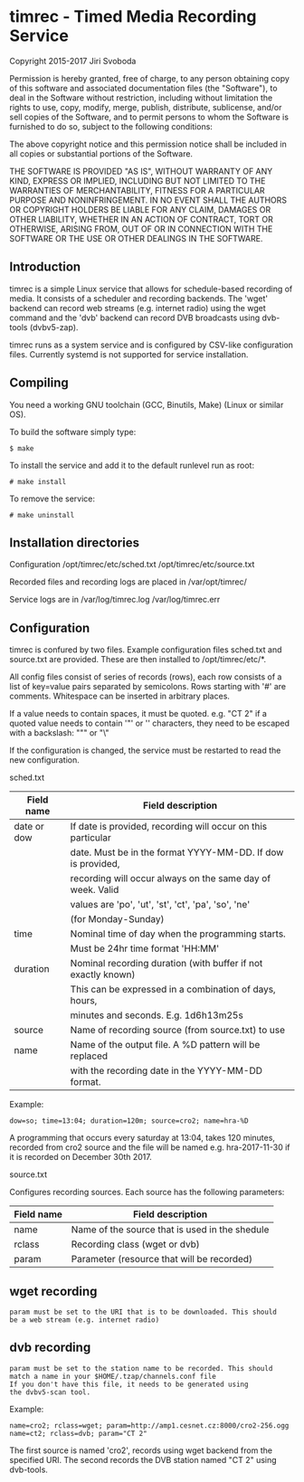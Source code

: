 timrec - Timed Media Recording Service
======================================
Copyright 2015-2017 Jiri Svoboda

Permission is hereby granted, free of charge, to any person obtaining 
copy of this software and associated documentation files (the "Software"),
to deal in the Software without restriction, including without limitation
the rights to use, copy, modify, merge, publish, distribute, sublicense,
and/or sell copies of the Software, and to permit persons to whom the
Software is furnished to do so, subject to the following conditions:

The above copyright notice and this permission notice shall be included
in all copies or substantial portions of the Software.

THE SOFTWARE IS PROVIDED "AS IS", WITHOUT WARRANTY OF ANY KIND, EXPRESS
OR IMPLIED, INCLUDING BUT NOT LIMITED TO THE WARRANTIES OF MERCHANTABILITY,
FITNESS FOR A PARTICULAR PURPOSE AND NONINFRINGEMENT. IN NO EVENT SHALL
THE AUTHORS OR COPYRIGHT HOLDERS BE LIABLE FOR ANY CLAIM, DAMAGES OR OTHER
LIABILITY, WHETHER IN AN ACTION OF CONTRACT, TORT OR OTHERWISE, ARISING
FROM, OUT OF OR IN CONNECTION WITH THE SOFTWARE OR THE USE OR OTHER
DEALINGS IN THE SOFTWARE.

Introduction
------------
timrec is a simple Linux service that allows for schedule-based recording
of media. It consists of a scheduler and recording backends. The 'wget'
backend can record web streams (e.g. internet radio) using the wget
command and the 'dvb' backend can record DVB broadcasts using dvb-tools
(dvbv5-zap).

timrec runs as a system service and is configured by CSV-like configuration
files. Currently systemd is not supported for service installation.

Compiling
---------

You need a working GNU toolchain (GCC, Binutils, Make) (Linux or similar OS).

To build the software simply type:

    $ make

To install the service and add it to the default runlevel run as root:

    # make install

To remove the service:

    # make uninstall

Installation directories
------------------------

Configuration
	/opt/timrec/etc/sched.txt
	/opt/timrec/etc/source.txt

Recorded files and recording logs are placed in
	/var/opt/timrec/

Service logs are in
	/var/log/timrec.log
	/var/log/timrec.err

Configuration
-------------

timrec is confured by two files. Example configuration files sched.txt
and source.txt are provided. These are then installed to /opt/timrec/etc/*.

All config files consist of series of records (rows), each row
consists of a list of key=value pairs separated by semicolons.
Rows starting with '#' are comments. Whitespace can be inserted in
arbitrary places.

If a value needs to contain spaces, it must be quoted. e.g. "CT 2"
if a quoted value needs to contain '"' or '\' characters, they need
to be escaped with a backslash: "\"" or "\\"

If the configuration is changed, the service must be restarted to
read the new configuration.

sched.txt

  Field name  | Field description
  ----------  | -----------------
  date or dow | If date is provided, recording will occur on this particular
              | date. Must be in the format YYYY-MM-DD. If dow is provided,
              | recording will occur always on the same day of week. Valid
              | values are 'po', 'ut', 'st', 'ct', 'pa', 'so', 'ne'
              | (for Monday-Sunday)
  time        | Nominal time of day when the programming starts.
              | Must be 24hr time format 'HH:MM'
  duration    | Nominal recording duration (with buffer if not exactly known)
              | This can be expressed in a combination of days, hours,
              | minutes and seconds. E.g. 1d6h13m25s
  source      | Name of recording source (from source.txt) to use
  name        | Name of the output file. A %D pattern will be replaced
              | with the recording date in the YYYY-MM-DD format.

Example:

    dow=so; time=13:04; duration=120m; source=cro2; name=hra-%D

A programming that occurs every saturday at 13:04, takes 120 minutes,
recorded from cro2 source and the file will be named e.g.
hra-2017-11-30 if it is recorded on December 30th 2017.

source.txt

  Configures recording sources. Each source has the following parameters:

  Field name | Field description
  ---------- | -----------------
  name       | Name of the source that is used in the shedule
  rclass     | Recording class (wget or dvb)
  param      | Parameter (resource that will be recorded)

wget recording
--------------
    param must be set to the URI that is to be downloaded. This should
    be a web stream (e.g. internet radio)

dvb recording
-------------
    param must be set to the station name to be recorded. This should
    match a name in your $HOME/.tzap/channels.conf file
    If you don't have this file, it needs to be generated using
    the dvbv5-scan tool.

Example:

    name=cro2; rclass=wget; param=http://amp1.cesnet.cz:8000/cro2-256.ogg
    name=ct2; rclass=dvb; param="CT 2"

The first source is named 'cro2', records using wget backend from the
specified URI. The second records the DVB station named "CT 2" using
dvb-tools.

